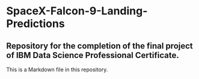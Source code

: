 # SpaceX-Falcon-9-Landing-Predictions
## Repository for the completion of the final project of IBM Data Science Professional Certificate.

This is a Markdown file in this repository.
